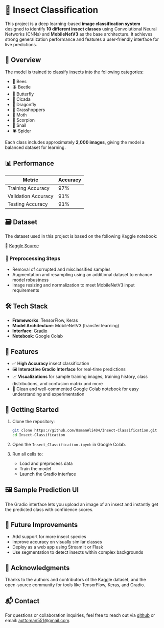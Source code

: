 # 🐞 Insect Classification

This project is a deep learning-based **image classification system** designed to identify **10 different insect classes** using Convolutional Neural Networks (CNNs) and **MobileNetV3** as the base architecture. It achieves strong generalization performance and features a user-friendly interface for live predictions.

## 🧠 Overview

The model is trained to classify insects into the following categories:

- 🐝 Bees  
- 🪲 Beetle  
- 🦋 Butterfly  
- 🦟 Cicada  
- 🐉 Dragonfly  
- 🦗 Grasshoppers  
- 🦋 Moth  
- 🦂 Scorpion  
- 🐌 Snail  
- 🕷️ Spider  

Each class includes approximately **2,000 images**, giving the model a balanced dataset for learning.

## 📊 Performance

| Metric              | Accuracy |
|---------------------|----------|
| Training Accuracy   | 97%      |
| Validation Accuracy | 91%      |
| Testing Accuracy    | 91%      |

## 🗃️ Dataset

The dataset used in this project is based on the following Kaggle notebook:

🔗 [Kaggle Source](https://www.kaggle.com/code/vencerlanz09/insect-classification-using-cnn-mobilenetv3/input)

### 🔧 Preprocessing Steps

- Removal of corrupted and misclassified samples  
- Augmentation and resampling using an additional dataset to enhance model robustness  
- Image resizing and normalization to meet MobileNetV3 input requirements

## 🛠️ Tech Stack

- **Frameworks**: TensorFlow, Keras  
- **Model Architecture**: MobileNetV3 (transfer learning)  
- **Interface**: [Gradio](https://gradio.app/)  
- **Notebook**: Google Colab

## 🎯 Features

- ✅ **High Accuracy** insect classification  
- 🖼️ **Interactive Gradio Interface** for real-time predictions  
- 📈 **Visualizations** for sample training images, training history, class distributions, and confusion matrix and more  
- 🧹 Clean and well-commented Google Colab notebook for easy understanding and experimentation

## 🚀 Getting Started

1. Clone the repository:
   ```bash
   git clone https://github.com/UsmanAli404/Insect-Classification.git
   cd Insect-Classification
   ```

2. Open the `Insect_Classification.ipynb` in Google Colab.

3. Run all cells to:
   - Load and preprocess data  
   - Train the model  
   - Launch the Gradio interface  

## 🖼️ Sample Prediction UI

The Gradio interface lets you upload an image of an insect and instantly get the predicted class with confidence scores.

## 📌 Future Improvements

- Add support for more insect species  
- Improve accuracy on visually similar classes  
- Deploy as a web app using Streamlit or Flask  
- Use segmentation to detect insects within complex backgrounds

## 🤝 Acknowledgments

Thanks to the authors and contributors of the Kaggle dataset, and the open-source community for tools like TensorFlow, Keras, and Gradio.

## 📬 Contact

For questions or collaboration inquiries, feel free to reach out via [github](https://github.com/UsmanAli404/) or email: aottoman551@gmail.com.
